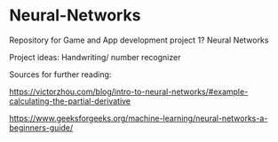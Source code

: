 # Neural-Networks
Repository for Game and App development project 1? Neural Networks

Project ideas: Handwriting/ number recognizer

Sources for further reading: 

https://victorzhou.com/blog/intro-to-neural-networks/#example-calculating-the-partial-derivative

https://www.geeksforgeeks.org/machine-learning/neural-networks-a-beginners-guide/
